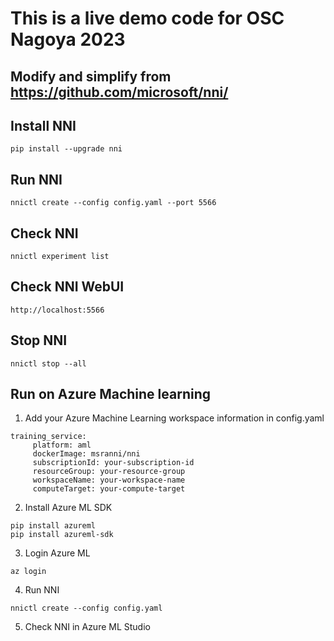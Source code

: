 # This is a live demo code for OSC Nagoya 2023

## Modify and simplify from https://github.com/microsoft/nni/

## Install NNI
```
pip install --upgrade nni
```

## Run NNI
```
nnictl create --config config.yaml --port 5566
```

## Check NNI
```
nnictl experiment list
```

## Check NNI WebUI
```
http://localhost:5566
```

## Stop NNI
```
nnictl stop --all
```

## Run on Azure Machine learning
1. Add your Azure Machine Learning workspace information in config.yaml
```
training_service:
     platform: aml
     dockerImage: msranni/nni
     subscriptionId: your-subscription-id
     resourceGroup: your-resource-group
     workspaceName: your-workspace-name
     computeTarget: your-compute-target
```

2. Install Azure ML SDK
```
pip install azureml
pip install azureml-sdk
```

3. Login Azure ML
```
az login
```

4. Run NNI
```
nnictl create --config config.yaml
```

5. Check NNI in Azure ML Studio

